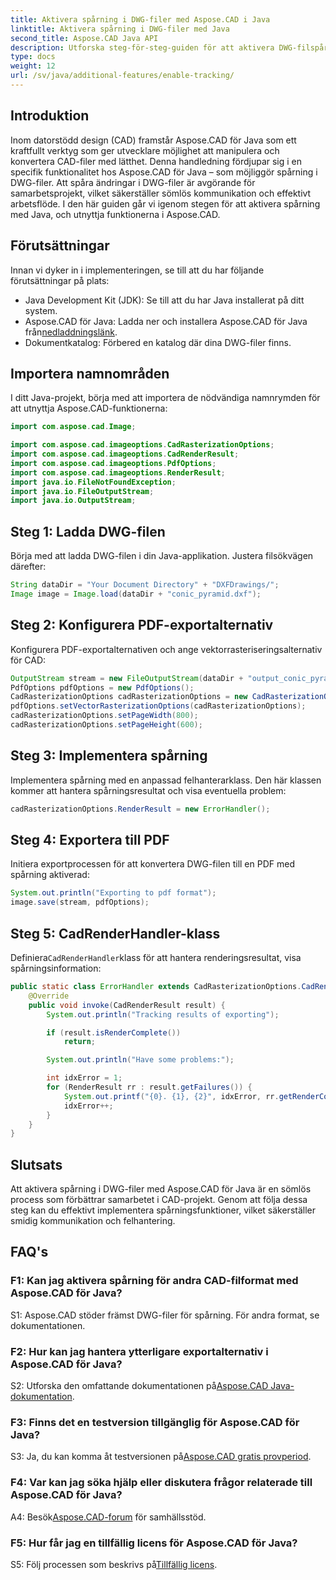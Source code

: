 ```yaml
---
title: Aktivera spårning i DWG-filer med Aspose.CAD i Java
linktitle: Aktivera spårning i DWG-filer med Java
second_title: Aspose.CAD Java API
description: Utforska steg-för-steg-guiden för att aktivera DWG-filspårning i Java med Aspose.CAD, vilket säkerställer sömlöst samarbete i CAD-projekt.
type: docs
weight: 12
url: /sv/java/additional-features/enable-tracking/
---
```

## Introduktion

Inom datorstödd design (CAD) framstår Aspose.CAD för Java som ett kraftfullt verktyg som ger utvecklare möjlighet att manipulera och konvertera CAD-filer med lätthet. Denna handledning fördjupar sig i en specifik funktionalitet hos Aspose.CAD för Java – som möjliggör spårning i DWG-filer. Att spåra ändringar i DWG-filer är avgörande för samarbetsprojekt, vilket säkerställer sömlös kommunikation och effektivt arbetsflöde. I den här guiden går vi igenom stegen för att aktivera spårning med Java, och utnyttja funktionerna i Aspose.CAD.

## Förutsättningar

Innan vi dyker in i implementeringen, se till att du har följande förutsättningar på plats:

- Java Development Kit (JDK): Se till att du har Java installerat på ditt system.
-  Aspose.CAD för Java: Ladda ner och installera Aspose.CAD för Java från[nedladdningslänk](https://releases.aspose.com/cad/java/).
- Dokumentkatalog: Förbered en katalog där dina DWG-filer finns.

## Importera namnområden

I ditt Java-projekt, börja med att importera de nödvändiga namnrymden för att utnyttja Aspose.CAD-funktionerna:

```java
import com.aspose.cad.Image;

import com.aspose.cad.imageoptions.CadRasterizationOptions;
import com.aspose.cad.imageoptions.CadRenderResult;
import com.aspose.cad.imageoptions.PdfOptions;
import com.aspose.cad.imageoptions.RenderResult;
import java.io.FileNotFoundException;
import java.io.FileOutputStream;
import java.io.OutputStream;
```

## Steg 1: Ladda DWG-filen

Börja med att ladda DWG-filen i din Java-applikation. Justera filsökvägen därefter:

```java
String dataDir = "Your Document Directory" + "DXFDrawings/";
Image image = Image.load(dataDir + "conic_pyramid.dxf");
```

## Steg 2: Konfigurera PDF-exportalternativ

Konfigurera PDF-exportalternativen och ange vektorrasteriseringsalternativ för CAD:

```java
OutputStream stream = new FileOutputStream(dataDir + "output_conic_pyramid.pdf");
PdfOptions pdfOptions = new PdfOptions();
CadRasterizationOptions cadRasterizationOptions = new CadRasterizationOptions();
pdfOptions.setVectorRasterizationOptions(cadRasterizationOptions);
cadRasterizationOptions.setPageWidth(800);
cadRasterizationOptions.setPageHeight(600);
```

## Steg 3: Implementera spårning

Implementera spårning med en anpassad felhanterarklass. Den här klassen kommer att hantera spårningsresultat och visa eventuella problem:

```java
cadRasterizationOptions.RenderResult = new ErrorHandler();
```

## Steg 4: Exportera till PDF

Initiera exportprocessen för att konvertera DWG-filen till en PDF med spårning aktiverad:

```java
System.out.println("Exporting to pdf format");
image.save(stream, pdfOptions);
```

## Steg 5: CadRenderHandler-klass

 Definiera`CadRenderHandler`klass för att hantera renderingsresultat, visa spårningsinformation:

```java
public static class ErrorHandler extends CadRasterizationOptions.CadRenderHandler {
    @Override
    public void invoke(CadRenderResult result) {
        System.out.println("Tracking results of exporting");

        if (result.isRenderComplete())
            return;

        System.out.println("Have some problems:");

        int idxError = 1;
        for (RenderResult rr : result.getFailures()) {
            System.out.printf("{0}. {1}, {2}", idxError, rr.getRenderCode(), rr.getMessage());
            idxError++;
        }
    }
}
```

## Slutsats

Att aktivera spårning i DWG-filer med Aspose.CAD för Java är en sömlös process som förbättrar samarbetet i CAD-projekt. Genom att följa dessa steg kan du effektivt implementera spårningsfunktioner, vilket säkerställer smidig kommunikation och felhantering.

## FAQ's

### F1: Kan jag aktivera spårning för andra CAD-filformat med Aspose.CAD för Java?

S1: Aspose.CAD stöder främst DWG-filer för spårning. För andra format, se dokumentationen.

### F2: Hur kan jag hantera ytterligare exportalternativ i Aspose.CAD för Java?

 S2: Utforska den omfattande dokumentationen på[Aspose.CAD Java-dokumentation](https://reference.aspose.com/cad/java/).

### F3: Finns det en testversion tillgänglig för Aspose.CAD för Java?

 S3: Ja, du kan komma åt testversionen på[Aspose.CAD gratis provperiod](https://releases.aspose.com/).

### F4: Var kan jag söka hjälp eller diskutera frågor relaterade till Aspose.CAD för Java?

 A4: Besök[Aspose.CAD-forum](https://forum.aspose.com/c/cad/19) för samhällsstöd.

### F5: Hur får jag en tillfällig licens för Aspose.CAD för Java?

 S5: Följ processen som beskrivs på[Tillfällig licens](https://purchase.aspose.com/temporary-license/).